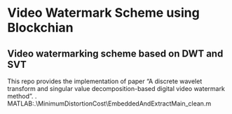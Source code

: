 # Video Watermark Scheme using Blockchian
## Video watermarking scheme based on DWT and SVT
This repo provides the implementation of paper “A discrete wavelet transform and singular value decomposition-based digital video watermark method”.
. MATLAB:.\MinimumDistortionCost\EmbeddedAndExtractMain_clean.m
